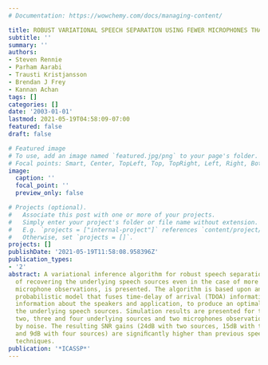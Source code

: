 ```yaml
---
# Documentation: https://wowchemy.com/docs/managing-content/

title: ROBUST VARIATIONAL SPEECH SEPARATION USING FEWER MICROPHONES THAN SPEAKERS
subtitle: ''
summary: ''
authors:
- Steven Rennie
- Parham Aarabi
- Trausti Kristjansson
- Brendan J Frey
- Kannan Achan
tags: []
categories: []
date: '2003-01-01'
lastmod: 2021-05-19T04:58:09-07:00
featured: false
draft: false

# Featured image
# To use, add an image named `featured.jpg/png` to your page's folder.
# Focal points: Smart, Center, TopLeft, Top, TopRight, Left, Right, BottomLeft, Bottom, BottomRight.
image:
  caption: ''
  focal_point: ''
  preview_only: false

# Projects (optional).
#   Associate this post with one or more of your projects.
#   Simply enter your project's folder or file name without extension.
#   E.g. `projects = ["internal-project"]` references `content/project/deep-learning/index.md`.
#   Otherwise, set `projects = []`.
projects: []
publishDate: '2021-05-19T11:58:08.958396Z'
publication_types:
- '2'
abstract: A variational inference algorithm for robust speech separation, capable
  of recovering the underlying speech sources even in the case of more sources than
  microphone observations, is presented. The algorithm is based upon an generative
  probabilistic model that fuses time-delay of arrival (TDOA) information with prior
  information about the speakers and application, to produce an optimal estimate of
  the underlying speech sources. Simulation results are presented for the case of
  two, three and four underlying sources and two microphones observations corrupted
  by noise. The resulting SNR gains (24dB with two sources, 15dB with three sources,
  and 9dB with four sources) are signiﬁcantly higher than previous speech separation
  techniques.
publication: '*ICASSP*'
---
```

